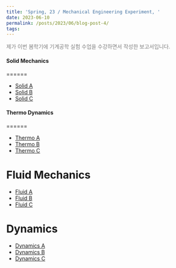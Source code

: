 ```yaml
---
title: 'Spring, 23 / Mechanical Engineering Experiment, '
date: 2023-06-10
permalink: /posts/2023/06/blog-post-4/
tags:
---
```


<span style = "font-size:14px; color: gray;"> 제가 이번 봄학기에 기계공학 실험 수업을 수강하면서 작성한 보고서입니다. </span>
 

#### Solid Mechanics
======
  * [Solid A](/files/Reports/solid%20A.pdf)
  * [Solid B](/files/Reports/solid%20B.pdf)
  * [Solid C](/files/Reports/solid%20C.pdf)


#### Thermo Dynamics
======
  * [Thermo A](/files/Reports/thermo%20A.pdf)
  * [Thermo B](/files/Reports/thermo%20B.pdf)
  * [Thermo C](/files/Reports/thermo%20C.pdf)


Fluid Mechanics
======
  * [Fluid A](/files/Reports/fluid%20A.pdf)
  * [Fluid B](/files/Reports/fluid%20B.pdf)
  * [Fluid C](/files/Reports/fluid%20C.pdf)

Dynamics
======
  * [Dynamics A](/files/Reports/dynamics%20A.pdf)
  * [Dynamics B](/files/Reports/dynamics%20B.pdf)
  * [Dynamics C](/files/Reports/dynamics%20C.pdf)